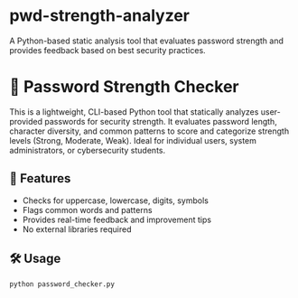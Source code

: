 # pwd-strength-analyzer
A Python-based static analysis tool that evaluates password strength and provides feedback based on best security practices.

# 🔐 Password Strength Checker

This is a lightweight, CLI-based Python tool that statically analyzes user-provided passwords for security strength. It evaluates password length, character diversity, and common patterns to score and categorize strength levels (Strong, Moderate, Weak). Ideal for individual users, system administrators, or cybersecurity students.

## 🚀 Features
- Checks for uppercase, lowercase, digits, symbols
- Flags common words and patterns
- Provides real-time feedback and improvement tips
- No external libraries required

## 🛠️ Usage
```bash
python password_checker.py
